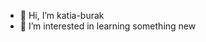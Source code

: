 - 👋 Hi, I’m katia-burak
- 👀 I’m interested in learning something new




<!---
katia-burak/katia-burak is a ✨ special ✨ repository because its `README.md` (this file) appears on your GitHub profile.
You can click the Preview link to take a look at your changes.
--->
